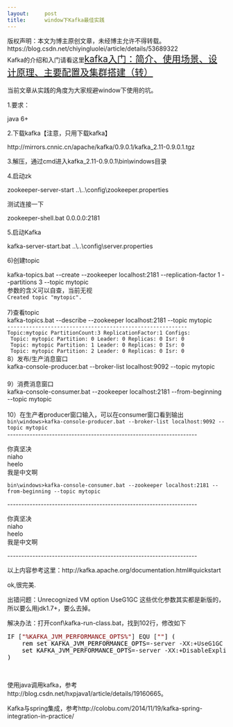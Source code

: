 ```yaml
---
layout:     post
title:      window下Kafka最佳实践
---
```

<div id="article_content" class="article_content clearfix csdn-tracking-statistics" data-pid="blog" data-mod="popu_307" data-dsm="post">
								<div class="article-copyright">
					版权声明：本文为博主原创文章，未经博主允许不得转载。					https://blog.csdn.net/chiyingluolei/article/details/53689322				</div>
								            <link rel="stylesheet" href="https://csdnimg.cn/release/phoenix/template/css/ck_htmledit_views-f76675cdea.css">
						<div class="htmledit_views" id="content_views">
                Kafka的介绍和入门请看这里<a id="Header1_HeaderTitle" class="headermaintitle" href="http://www.cnblogs.com/likehua/" rel="nofollow"></a><a id="cb_post_title_url" style="font-size:1.5em;line-height:1.5;" href="http://www.cnblogs.com/likehua/p/3999538.html" rel="nofollow">kafka入门：简介、使用场景、设计原理、主要配置及集群搭建（转）</a>
<p>当前文章从实践的角度为大家规避window下使用的坑。</p>
<p>1.要求：</p>
<p>java 6+</p>
<p>2.下载kafka【注意，只用下载kafka】</p>
<p>http://mirrors.cnnic.cn/apache/kafka/0.9.0.1/kafka_2.11-0.9.0.1.tgz</p>
<p>3.解压，通过cmd进入kafka_2.11-0.9.0.1\bin\windows目录</p>
<p>4.启动zk</p>
<p>zookeeper-server-start ..\..\config\zookeeper.properties</p>
<p>测试连接一下</p>
<p>zookeeper-shell.bat 0.0.0.0:2181</p>
<p>5.启动Kafka</p>
<p>kafka-server-start.bat ..\..\config\server.properties</p>
<p><span style="line-height:1.5;">6)创建topic</span></p>
<div>kafka-topics.bat --create --zookeeper localhost:2181 --replication-factor 1 --partitions 3 --topic mytopic</div>
<div>
<div>
<div class="linenums">
<div class="L0"><span style="font-family:monospace;">参数的含义可以自查，当前无视</span></div>
<div class="L3"><code class="language-sh"><span class="typ">Created<span class="pln"> topic <span class="str">"mytopic"<span class="pun">.</span></span></span></span></code></div>
</div>
</div>
<div> </div>
</div>
<div>7)查看topic</div>
<div>kafka-topics.bat --describe --zookeeper localhost:2181 --topic mytopic</div>
<div>
<div>
<div class="linenums">
<div class="L0"><code class="language-sh"><span class="pln">----------------------------------------------------------</span></code></div>
<div class="L2"><code class="language-sh"><span class="typ">Topic<span class="pun">:<span class="pln">mytopic <span class="typ">PartitionCount<span class="pun">:<span class="lit">3<span class="pln"> <span class="typ">ReplicationFactor<span class="pun">:<span class="lit">1<span class="pln"> <span class="typ">Configs<span class="pun">:</span></span></span></span></span></span></span></span></span></span></span></span></span></code></div>
<div class="L3"><code class="language-sh"><span class="pln"> <span class="typ">Topic<span class="pun">:<span class="pln"> mytopic <span class="typ">Partition<span class="pun">:<span class="pln"> <span class="lit">0<span class="pln"> <span class="typ">Leader<span class="pun">:<span class="pln"> <span class="lit">0<span class="pln"> <span class="typ">Replicas<span class="pun">:<span class="pln"> <span class="lit">0<span class="pln"> <span class="typ">Isr<span class="pun">:<span class="pln"> <span class="lit">0</span></span></span></span></span></span></span></span></span></span></span></span></span></span></span></span></span></span></span></span></span></span></span></code></div>
<div class="L4"><code class="language-sh"><span class="pln"> <span class="typ">Topic<span class="pun">:<span class="pln"> mytopic <span class="typ">Partition<span class="pun">:<span class="pln"> <span class="lit">1<span class="pln"> <span class="typ">Leader<span class="pun">:<span class="pln"> <span class="lit">0<span class="pln"> <span class="typ">Replicas<span class="pun">:<span class="pln"> <span class="lit">0<span class="pln"> <span class="typ">Isr<span class="pun">:<span class="pln"> <span class="lit">0</span></span></span></span></span></span></span></span></span></span></span></span></span></span></span></span></span></span></span></span></span></span></span></code></div>
<div class="L5"><code class="language-sh"><span class="pln"> <span class="typ">Topic<span class="pun">:<span class="pln"> mytopic <span class="typ">Partition<span class="pun">:<span class="pln"> <span class="lit">2<span class="pln"> <span class="typ">Leader<span class="pun">:<span class="pln"> <span class="lit">0<span class="pln"> <span class="typ">Replicas<span class="pun">:<span class="pln"> <span class="lit">0<span class="pln"> <span class="typ">Isr<span class="pun">:<span class="pln"> <span class="lit">0</span></span></span></span></span></span></span></span></span></span></span></span></span></span></span></span></span></span></span></span></span></span></span></code></div>
</div>
</div>
<div>8）发布/生产消息窗口</div>
</div>
<div>kafka-console-producer.bat --broker-list localhost:9092 --topic mytopic</div>
<div><span style="line-height:1.5;"> </span></div>
<div>9）消费消息窗口</div>
<div>
<div>kafka-console-consumer.bat --zookeeper localhost:2181 --from-beginning --topic mytopic</div>
<div> </div>
<div>10）在生产者producer窗口输入，可以在consumer窗口看到输出</div>
<div>
<div>
<div class="linenums">
<div class="L0"><code class="language-sh"><span class="pln"><span class="pun"><span class="pln"><span class="pun"><span class="lit"><span class="pun"><span class="lit"><span class="pun"><span class="lit"><span class="pln"><span class="pun"><span class="lit"><span class="pun"><span class="lit"><span class="pun"><span class="lit"><span class="pln">b<span class="kwd">in<span class="pln">\windows<span class="pun">&gt;<span class="pln">kafka<span class="pun">-<span class="pln">console</span></span></span></span></span></span></span></span></span></span></span></span></span></span></span></span></span></span></span></span></span></span></span></code><code class="language-sh"><span class="pun">-<span class="pln">producer<span class="pun">.<span class="pln">bat <span class="pun">--<span class="pln">broker<span class="pun">-<span class="pln">list localhost<span class="pun">:<span class="lit">9092<span class="pln"> <span class="pun">--<span class="pln">topic mytopic</span></span></span></span></span></span></span></span></span></span></span></span></span></code></div>
<div class="L2">--------------------------------------------------------------------</div>
<div class="L4">
<p>你真坚决<br>niaho<br>heelo<br>我是中文啊</p>

</div>

</div>

</div>
<div>
<div class="linenums">
<div class="L0"><code class="language-sh"><span class="pln"><span class="pun"><span class="pln"><span class="pun"><span class="lit"><span class="pun"><span class="lit"><span class="pun"><span class="lit"><span class="pln"><span class="pun"><span class="lit"><span class="pun"><span class="lit"><span class="pun"><span class="lit"><span class="pln">b<span class="kwd">in<span class="pln">\windows<span class="pun">&gt;<span class="pln">kafka<span class="pun">-<span class="pln">console</span></span></span></span></span></span></span></span></span></span></span></span></span></span></span></span></span></span></span></span></span></span></span></code><code class="language-sh"><span class="pun">-<span class="pln">consumer<span class="pun">.<span class="pln">bat <span class="pun">--<span class="pln">zookeeper localhost<span class="pun">:<span class="lit">2181<span class="pln"> <span class="pun">--<span class="pln">from<span class="pun">-<span class="pln">beginning <span class="pun">--<span class="pln">topic mytopic</span></span></span></span></span></span></span></span></span></span></span></span></span></span></span></code></div>
<div class="L2">
<p>--------------------------------------------------------------------</p>
<p>你真坚决<br>niaho<br>heelo<br>我是中文啊</p>

</div>

</div>

</div>

</div>

</div>
<p>--------------------------------------------------------------------</p>
<p>以上内容参考这里：http://kafka.apache.org/documentation.html#quickstart</p>
<p>ok,很完美.</p>
<p>出错问题：Unrecognized VM option UseG1GC 这些优化参数其实都是新版的，所以要么用jdk1.7+，要么去掉。</p>
<p>解决办法：打开conf\kafka-run-class.bat，找到102行，修改如下</p>
<div class="cnblogs_code">
<pre>IF [<span style="color:#800000;">"</span><span style="color:#800000;">%KAFKA_JVM_PERFORMANCE_OPTS%</span><span style="color:#800000;">"</span>] EQU [<span style="color:#800000;">""</span><span style="color:#000000;">] (
    rem set KAFKA_JVM_PERFORMANCE_OPTS</span>=-server -XX:+UseG1GC -XX:MaxGCPauseMillis=<span style="color:#800080;">20</span> -XX:InitiatingHeapOccupancyPercent=<span style="color:#800080;">35</span> -XX:+DisableExplicitGC -Djava.awt.headless=<span style="color:#0000ff;">true</span><span style="color:#000000;">
    set KAFKA_JVM_PERFORMANCE_OPTS</span>=-server -XX:+DisableExplicitGC -Djava.awt.headless=<span style="color:#0000ff;">true</span><span style="color:#000000;">
)</span></pre>
</div>
<p> </p>
<p>使用java调用kafka，参考http://blog.csdn.net/hxpjava1/article/details/19160665。</p>
<p>Kafka与spring集成，参考http://colobu.com/2014/11/19/kafka-spring-integration-in-practice/</p>            </div>
                </div>